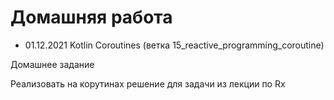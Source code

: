 # Домашняя работа

- 01.12.2021 Kotlin Coroutines (ветка 15_reactive_programming_coroutine)

Домашнее задание

Реализовать на корутинах решение для задачи из лекции по Rx